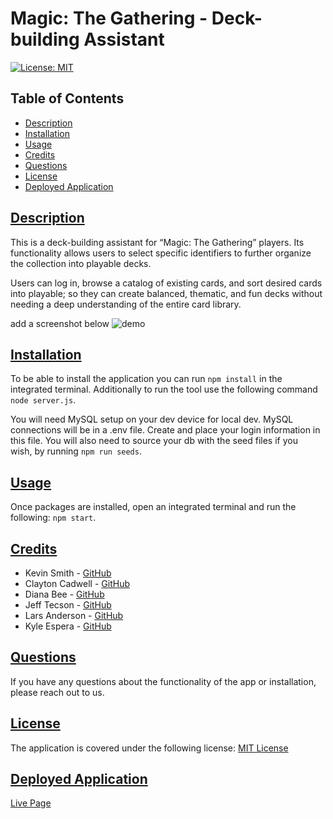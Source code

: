 # Magic: The Gathering - Deck-building Assistant

[![License: MIT](https://img.shields.io/badge/License-MIT-yellow.svg)](https://opensource.org/licenses/MIT)

## Table of Contents
* [Description](#description)
* [Installation](#installation)
* [Usage](#usage)
* [Credits](#credits)
* [Questions](#questions)
* [License](#license)
* [Deployed Application](#deployed-application)

## [Description](#table-of-contents)
This is a deck-building assistant for “Magic: The Gathering” players. Its functionality allows users to select specific identifiers to further organize the collection into playable decks.

Users can log in, browse a catalog of existing cards, and sort desired cards into playable; so they can create balanced, thematic, and fun decks without needing a deep understanding of the entire card library.  

add a screenshot below
![demo]()

## [Installation](#table-of-contents)
To be able to install the application you can run `npm install` in the integrated terminal. Additionally to run the tool use the following command `node server.js`.

You will need MySQL setup on your dev device for local dev. MySQL connections will be in a .env file. Create and place your login information in this file. You will also need to source your db with the seed files if you wish, by running `npm run seeds`.

## [Usage](#table-of-contents)
Once packages are installed, open an integrated terminal and run the following: `npm start`.

## [Credits](#table-of-contents)
* Kevin Smith - [GitHub](https://github.com/Cleffy/)
* Clayton Cadwell - [GitHub](https://github.com/Claytonlax/)
* Diana Bee - [GitHub](https://github.com/dianabee16/)
* Jeff Tecson - [GitHub](https://github.com/jtecson85/)
* Lars Anderson - [GitHub](https://github.com/larsnanderson/)
* Kyle Espera - [GitHub](https://github.com/kyleespera/)

## [Questions](#table-of-contents)
If you have any questions about the functionality of the app or installation, please reach out to us.

## [License](#table-of-contents)
The application is covered under the following license:
[MIT License](https://choosealicense.com/licenses/mit/)

## [Deployed Application](#table-of-contents)
[Live Page](https://mtg-deck-463b3bcc9771.herokuapp.com/)